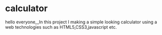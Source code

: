# calculator
hello everyone,,,In this project I making a simple looking calculator using a web technologies such as HTML5,CSS3,javascript etc.
